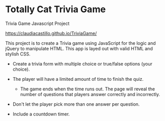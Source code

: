 # Totally Cat Trivia Game

Trivia Game Javascript Project

https://claudiacastillo.github.io/TriviaGame/

This project is to create a Trivia game using JavaScript for the logic and jQuery to manipulate HTML. This app is layed out with valid HTML and stylish CSS.

* Create a trivia form with multiple choice or true/false options (your choice).

* The player will have a limited amount of time to finish the quiz. 

  * The game ends when the time runs out. The page will reveal the number of questions that players answer correctly and incorrectly.

* Don't let the player pick more than one answer per question.

* Include a countdown timer.
